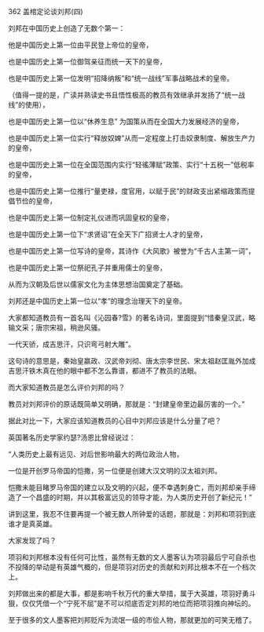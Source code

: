 362 盖棺定论谈刘邦(四)



刘邦在中国历史上创造了无数个第一：

他是中国历史上第一位由平民登上帝位的皇帝，

也是中国历史上第一位御驾亲征而统一天下的皇帝，

也是中国历史上第一位发明“招降纳叛”和“统一战线”军事战略战术的皇帝。

（值得一提的是，广读并熟读史书且悟性极高的教员有效继承并发扬了“统一战线”的使用），

也是中国历史上第一位以“休养生息” 为国策从而在全国大力发展经济的皇帝，

也是中国历史上第一位实行“释放奴婢”从而一定程度上打击奴隶制度、解放生产力的皇帝，

也是中国历史上第一位在全国范围内实行“轻徭薄赋”政策、实行“十五税一”低税率的皇帝，

也是中国历史上第一位推行“量吏禄，度官用，以赋于民”的财政支出紧缩政策而提倡节俭的皇帝，

也是中国历史上第一位制定礼仪进而巩固皇权的皇帝，

也是中国历史上第一位下“求贤诏”在全天下广招贤士人才的皇帝，

也是中国历史上第一位写诗的皇帝，其诗作《大风歌》被誉为“千古人主第一词”，

也是中国历史上第一位祭祀孔子并重用儒士的皇帝，

从而为汉朝及后世以儒家文化为主体思想治国奠定了基础。



刘邦还是中国历史上第一位以“孝”的理念治理天下的皇帝。

大家都知道教员有一首名叫《沁园春?雪》的著名诗词，里面提到“惜秦皇汉武，略输文采；唐宗宋祖，稍逊风骚。

一代天骄，成吉思汗，只识弯弓射大雕”。

这句诗的意思是，秦始皇嬴政、汉武帝刘彻、唐太宗李世民、宋太祖赵匡胤外加成吉思汗铁木真在他的眼中都不怎么靠谱，都进不了教员的法眼。

而大家知道教员是怎么评价刘邦的吗？

教员对刘邦评价的原话既简单又明确，那就是：“封建皇帝里边最厉害的一个。”

据此对比一下，大家应该知道教员的心目中刘邦应该是什么分量了吧？



英国著名历史学家约瑟?汤恩比曾经说过：

“人类历史上最有远见、对后世影响最大的两位政治人物，

一位是开创罗马帝国的恺撒，另一位便是创建大汉文明的汉太祖刘邦。

恺撒未能目睹罗马帝国的建立以及文明的兴起，便不幸遇刺身亡，而刘邦却亲手缔造了一个昌盛的时期，并以其极富远见的领导才能，为人类历史开创了新纪元！”



讲到这里，我忍不住要再提一个被无数人所钟爱的话题，那就是：刘邦和项羽到底谁才是真英雄。

大家发现了吗？

项羽和刘邦根本没有任何可比性，虽然有无数的文人墨客认为项羽最后宁可自杀也不投降的举动是有英雄气概的，但是项羽对历史的贡献和刘邦比根本不在一个档次上。

刘邦做出来的都是大事，都是影响千秋万代的重大举措，属于大英雄，项羽好勇斗狠，仅仅凭借一个“宁死不屈”是不可以彻底否定刘邦的地位而把项羽推向神坛的。

至于很多的文人墨客把刘邦贬斥为流氓一级的市侩人物，那就更加的可笑无稽了。

